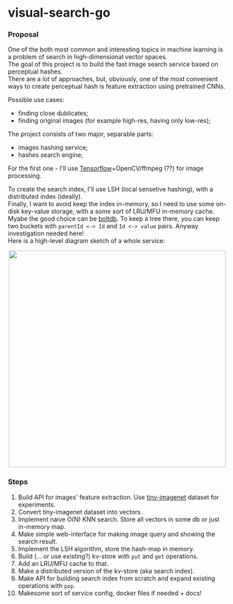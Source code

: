 # visual-search-go

### Proposal  

One of the both most common and interesting topics in machine learning is a problem of search in high-dimensional vector spaces.  
The goal of this project is to build the fast image search service based on perceptual hashes.  
There are a lot of approaches, but, obviously, one of the most convenient ways to create perceptual hash is feature extraction using pretrained CNNs.  

Possible use cases:  
 - finding close dublicates;  
 - finding original images (for example high-res, having only low-res);  
 
The project consists of two major, separable parts:  
 - images hashing service;  
 - hashes search engine;  

For the first one - I'll use [Tensorflow](https://syslog.ravelin.com/go-tensorflow-74d1101fab3f)+OpenCV/ffmpeg (??) for image processing.   

To create the search index, I'll use LSH (local sensetive hashing), with a distributed index (ideally).  
Finally, I want to avoid keep the index in-memory, so I need to use some on-disk key-value storage, with a some sort of LRU/MFU in-memory cache.  
Myabe the good choice can be [boltdb](https://github.com/boltdb/bolt). To keep a tree there, you can keep two buckets with `parentId <-> Id` and `Id <-> value` pairs. Anyway investigation needed here!  
Here is a high-level diagram sketch of a whole service:  
<p align="center"> <img src="https://github.com/gasparian/visual-search-go/blob/master/imgs/random - images-search2.jpg" height="500" /> </p>  

### Steps  

1. Build API for images' feature extraction. Use [tiny-imagenet](http://cs231n.stanford.edu/tiny-imagenet-200.zip) dataset for experiments.  
2. Convert tiny-imagenet dataset into vectors.  
3. Implement naive O(N) KNN search. Store all vectors in some db or just in-memory map.  
4. Make simple web-interface for making image query and showing the search result.  
5. Implement the LSH algorithm, store the hash-map in memory.  
6. Build (... or use existing?) kv-store with `put` and `get` operations.  
7. Add an LRU/MFU cache to that.  
8. Make a distributed version of the kv-store (aka search index).  
9. Make API for building search index from scratch and expand existing operations with `pop`.  
10. Makesome sort of service config, docker files if needed + docs!  

 
